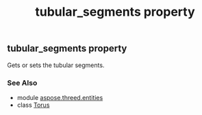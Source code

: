 ﻿---
title: tubular_segments property
second_title: Aspose.3D for Python via .NET API References
description: 
type: docs
weight: 220
url: /python-net/aspose.threed.entities/torus/tubular_segments/
is_root: false
---

## tubular_segments property


Gets or sets the tubular segments.

### See Also
* module [aspose.threed.entities](../../)
* class [Torus](/3d/python-net/aspose.threed.entities/torus)
